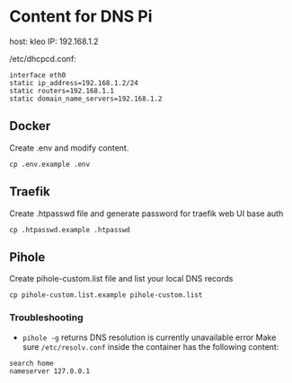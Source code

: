 # Content for DNS Pi

host: kleo
IP: 192.168.1.2

/etc/dhcpcd.conf:
```
interface eth0
static ip_address=192.168.1.2/24
static routers=192.168.1.1
static domain_name_servers=192.168.1.2
```

## Docker
Create .env and modify content.
```
cp .env.example .env
```

## Traefik
Create .htpasswd file and generate password for traefik web UI base auth
```
cp .htpasswd.example .htpasswd
```

## Pihole
Create pihole-custom.list file and list your local DNS records
```
cp pihole-custom.list.example pihole-custom.list
```
### Troubleshooting
- `pihole -g` returns DNS resolution is currently unavailable error
Make sure `/etc/resolv.conf` inside the container has the following content:
```
search home
nameserver 127.0.0.1
```
